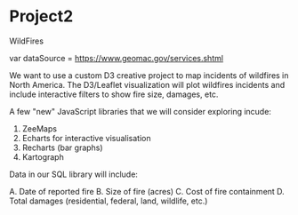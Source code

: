 # Project2
WildFires

var dataSource = https://www.geomac.gov/services.shtml

We want to use a custom D3 creative project to map incidents of wildfires in North America. The D3/Leaflet visualization will plot wildfires incidents and include interactive filters to show fire size, damages, etc.  

A few "new" JavaScript libraries that we will consider exploring incude:

1. ZeeMaps
2. Echarts for interactive visualisation
3. Recharts (bar graphs)
4. Kartograph

Data in our SQL library will include:

A. Date of reported fire
B. Size of fire (acres)
C. Cost of fire containment 
D. Total damages (residential, federal, land, wildlife, etc.)


